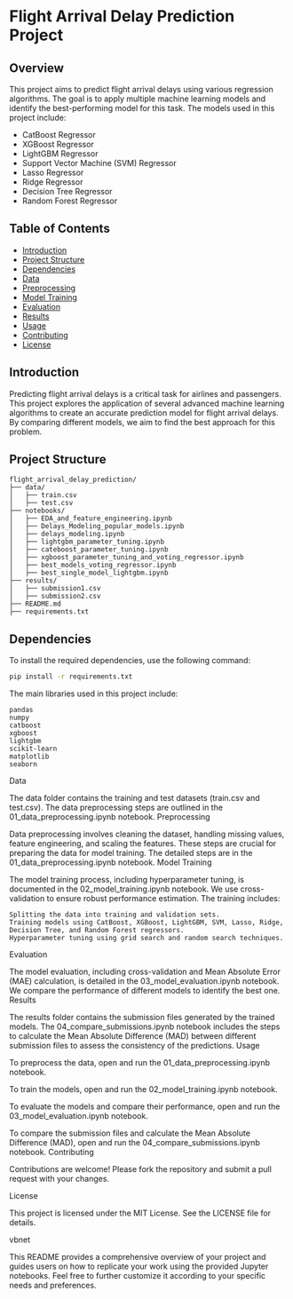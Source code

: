 # Flight Arrival Delay Prediction Project

## Overview
This project aims to predict flight arrival delays using various regression algorithms. The goal is to apply multiple machine learning models and identify the best-performing model for this task. The models used in this project include:

- CatBoost Regressor
- XGBoost Regressor
- LightGBM Regressor
- Support Vector Machine (SVM) Regressor
- Lasso Regressor
- Ridge Regressor
- Decision Tree Regressor
- Random Forest Regressor

## Table of Contents
- [Introduction](#introduction)
- [Project Structure](#project-structure)
- [Dependencies](#dependencies)
- [Data](#data)
- [Preprocessing](#preprocessing)
- [Model Training](#model-training)
- [Evaluation](#evaluation)
- [Results](#results)
- [Usage](#usage)
- [Contributing](#contributing)
- [License](#license)

## Introduction
Predicting flight arrival delays is a critical task for airlines and passengers. This project explores the application of several advanced machine learning algorithms to create an accurate prediction model for flight arrival delays. By comparing different models, we aim to find the best approach for this problem.

## Project Structure
```
flight_arrival_delay_prediction/
├── data/
│   ├── train.csv
│   ├── test.csv
├── notebooks/
│   ├── EDA_and_feature_engineering.ipynb
│   ├── Delays_Modeling_popular_models.ipynb
│   ├── delays_modeling.ipynb
│   ├── lightgbm_parameter_tuning.ipynb
│   ├── cateboost_parameter_tuning.ipynb
│   ├── xgboost_parameter_tuning_and_voting_regressor.ipynb
│   ├── best_models_voting_regressor.ipynb
│   ├── best_single_model_lightgbm.ipynb
├── results/
│   ├── submission1.csv
│   ├── submission2.csv
├── README.md
├── requirements.txt
```


## Dependencies
To install the required dependencies, use the following command:
```bash
pip install -r requirements.txt
```

The main libraries used in this project include:

    pandas
    numpy
    catboost
    xgboost
    lightgbm
    scikit-learn
    matplotlib
    seaborn

Data

The data folder contains the training and test datasets (train.csv and test.csv). The data preprocessing steps are outlined in the 01_data_preprocessing.ipynb notebook.
Preprocessing

Data preprocessing involves cleaning the dataset, handling missing values, feature engineering, and scaling the features. These steps are crucial for preparing the data for model training. The detailed steps are in the 01_data_preprocessing.ipynb notebook.
Model Training

The model training process, including hyperparameter tuning, is documented in the 02_model_training.ipynb notebook. We use cross-validation to ensure robust performance estimation. The training includes:

    Splitting the data into training and validation sets.
    Training models using CatBoost, XGBoost, LightGBM, SVM, Lasso, Ridge, Decision Tree, and Random Forest regressors.
    Hyperparameter tuning using grid search and random search techniques.

Evaluation

The model evaluation, including cross-validation and Mean Absolute Error (MAE) calculation, is detailed in the 03_model_evaluation.ipynb notebook. We compare the performance of different models to identify the best one.
Results

The results folder contains the submission files generated by the trained models. The 04_compare_submissions.ipynb notebook includes the steps to calculate the Mean Absolute Difference (MAD) between different submission files to assess the consistency of the predictions.
Usage

To preprocess the data, open and run the 01_data_preprocessing.ipynb notebook.

To train the models, open and run the 02_model_training.ipynb notebook.

To evaluate the models and compare their performance, open and run the 03_model_evaluation.ipynb notebook.

To compare the submission files and calculate the Mean Absolute Difference (MAD), open and run the 04_compare_submissions.ipynb notebook.
Contributing

Contributions are welcome! Please fork the repository and submit a pull request with your changes.



License

This project is licensed under the MIT License. See the LICENSE file for details.

vbnet


This README provides a comprehensive overview of your project and guides users on how to replicate your work using the provided Jupyter notebooks. Feel free to further customize it according to your specific needs and preferences.


